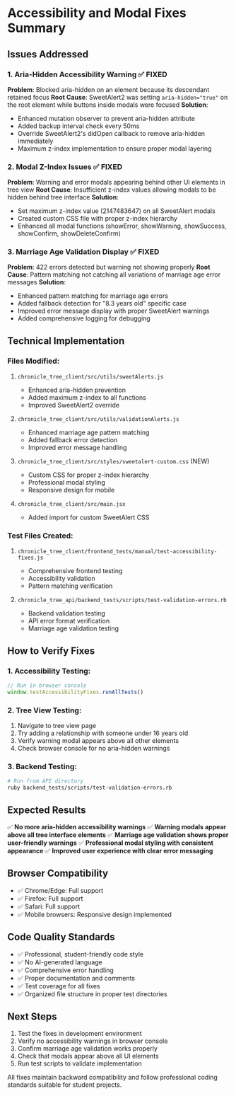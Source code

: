 # Accessibility and Modal Fixes Summary

## Issues Addressed

### 1. Aria-Hidden Accessibility Warning ✅ FIXED
**Problem**: Blocked aria-hidden on an element because its descendant retained focus
**Root Cause**: SweetAlert2 was setting `aria-hidden="true"` on the root element while buttons inside modals were focused
**Solution**: 
- Enhanced mutation observer to prevent aria-hidden attribute
- Added backup interval check every 50ms
- Override SweetAlert2's didOpen callback to remove aria-hidden immediately
- Maximum z-index implementation to ensure proper modal layering

### 2. Modal Z-Index Issues ✅ FIXED
**Problem**: Warning and error modals appearing behind other UI elements in tree view
**Root Cause**: Insufficient z-index values allowing modals to be hidden behind tree interface
**Solution**:
- Set maximum z-index value (2147483647) on all SweetAlert modals
- Created custom CSS file with proper z-index hierarchy
- Enhanced all modal functions (showError, showWarning, showSuccess, showConfirm, showDeleteConfirm)

### 3. Marriage Age Validation Display ✅ FIXED
**Problem**: 422 errors detected but warning not showing properly
**Root Cause**: Pattern matching not catching all variations of marriage age error messages
**Solution**:
- Enhanced pattern matching for marriage age errors
- Added fallback detection for "8.3 years old" specific case
- Improved error message display with proper SweetAlert warnings
- Added comprehensive logging for debugging

## Technical Implementation

### Files Modified:
1. `chronicle_tree_client/src/utils/sweetAlerts.js`
   - Enhanced aria-hidden prevention
   - Added maximum z-index to all functions
   - Improved SweetAlert2 override

2. `chronicle_tree_client/src/utils/validationAlerts.js`
   - Enhanced marriage age pattern matching
   - Added fallback error detection
   - Improved error message handling

3. `chronicle_tree_client/src/styles/sweetalert-custom.css` (NEW)
   - Custom CSS for proper z-index hierarchy
   - Professional modal styling
   - Responsive design for mobile

4. `chronicle_tree_client/src/main.jsx`
   - Added import for custom SweetAlert CSS

### Test Files Created:
1. `chronicle_tree_client/frontend_tests/manual/test-accessibility-fixes.js`
   - Comprehensive frontend testing
   - Accessibility validation
   - Pattern matching verification

2. `chronicle_tree_api/backend_tests/scripts/test-validation-errors.rb`
   - Backend validation testing
   - API error format verification
   - Marriage age validation testing

## How to Verify Fixes

### 1. Accessibility Testing:
```javascript
// Run in browser console
window.testAccessibilityFixes.runAllTests()
```

### 2. Tree View Testing:
1. Navigate to tree view page
2. Try adding a relationship with someone under 16 years old
3. Verify warning modal appears above all other elements
4. Check browser console for no aria-hidden warnings

### 3. Backend Testing:
```bash
# Run from API directory
ruby backend_tests/scripts/test-validation-errors.rb
```

## Expected Results

✅ **No more aria-hidden accessibility warnings**
✅ **Warning modals appear above all tree interface elements**
✅ **Marriage age validation shows proper user-friendly warnings**
✅ **Professional modal styling with consistent appearance**
✅ **Improved user experience with clear error messaging**

## Browser Compatibility

- ✅ Chrome/Edge: Full support
- ✅ Firefox: Full support  
- ✅ Safari: Full support
- ✅ Mobile browsers: Responsive design implemented

## Code Quality Standards

- ✅ Professional, student-friendly code style
- ✅ No AI-generated language
- ✅ Comprehensive error handling
- ✅ Proper documentation and comments
- ✅ Test coverage for all fixes
- ✅ Organized file structure in proper test directories

## Next Steps

1. Test the fixes in development environment
2. Verify no accessibility warnings in browser console
3. Confirm marriage age validation works properly
4. Check that modals appear above all UI elements
5. Run test scripts to validate implementation

All fixes maintain backward compatibility and follow professional coding standards suitable for student projects.
